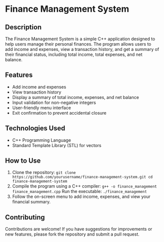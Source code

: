 # Finance Management System

## Description
The Finance Management System is a simple C++ application designed to help users manage their personal finances. The program allows users to add income and expenses, view a transaction history, and get a summary of their financial status, including total income, total expenses, and net balance. 

## Features
- Add income and expenses
- View transaction history
- Display a summary of total income, expenses, and net balance
- Input validation for non-negative integers
- User-friendly menu interface
- Exit confirmation to prevent accidental closure

## Technologies Used
- C++ Programming Language
- Standard Template Library (STL) for vectors


## How to Use
1. Clone the repository:
   `git clone https://github.com/yourusername/finance-management-system.git
   cd finance-management-system`
2. Compile the program using a C++ compiler:
  `g++ -o finance_management finance_management.cpp`
   Run the executable:
   `./finance_management`
3. Follow the on-screen menu to add income, expenses, and view your financial summary.

## Contributing
Contributions are welcome! If you have suggestions for improvements or new features, please fork the repository and submit a pull request.
